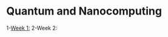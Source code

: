 # Quantum and Nanocomputing
1-[Week 1:](https://github.com/zeynepnursahinel/EPFL/tree/main/1-micro-435%20quantum%20and%20nanocomputing/week1)
2-Week 2:
